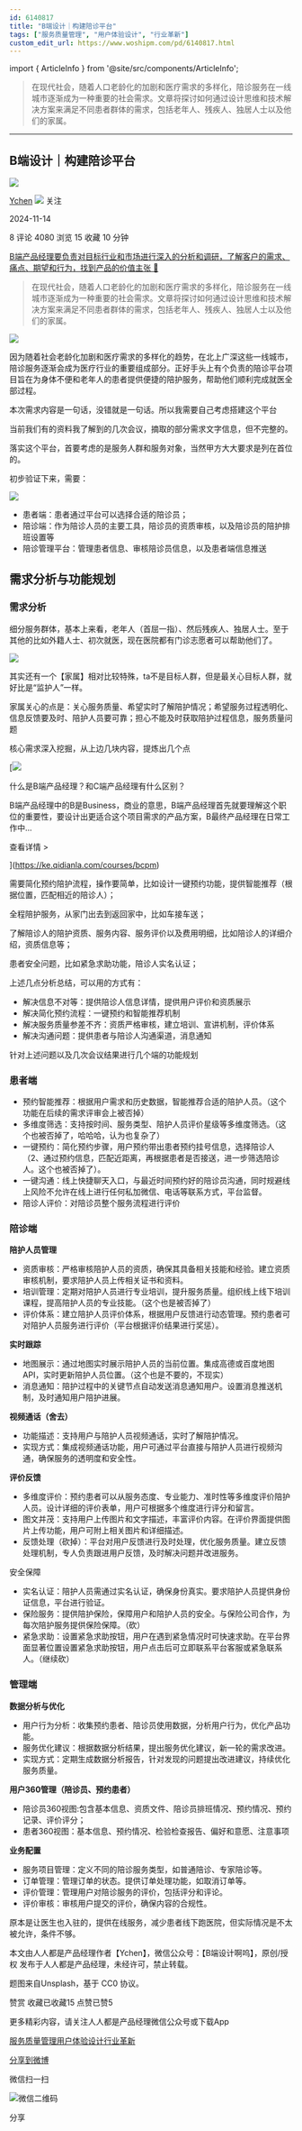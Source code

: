 ```yaml
---
id: 6140817
title: "B端设计｜构建陪诊平台"
tags: ["服务质量管理", "用户体验设计", "行业革新"]
custom_edit_url: https://www.woshipm.com/pd/6140817.html
---
```

import { ArticleInfo } from '@site/src/components/ArticleInfo';

<ArticleInfo
    author="Ychen"
    authorLink="https://www.woshipm.com/u/790981"
    published="2024-11-14"
    views={4080}
    comments={8}
    collects={15}
/>

> 在现代社会，随着人口老龄化的加剧和医疗需求的多样化，陪诊服务在一线城市逐渐成为一种重要的社会需求。文章将探讨如何通过设计思维和技术解决方案来满足不同患者群体的需求，包括老年人、残疾人、独居人士以及他们的家属。

---

## B端设计｜构建陪诊平台

[![](https://image.woshipm.com/wp-files/2021/01/eZkExhx23YsXXokALqSo.jpeg!/both/72x72)](https://www.woshipm.com/u/790981)

[Ychen](https://www.woshipm.com/u/790981) ![](https://static.woshipm.com/tag/1121_1@2x.png) 关注

2024-11-14

8 评论 4080 浏览 15 收藏 10 分钟

[B端产品经理要负责对目标行业和市场进行深入的分析和调研，了解客户的需求、痛点、期望和行为，找到产品的价值主张 🔗](https://ke.qidianla.com/courses/bcpm)

> 在现代社会，随着人口老龄化的加剧和医疗需求的多样化，陪诊服务在一线城市逐渐成为一种重要的社会需求。文章将探讨如何通过设计思维和技术解决方案来满足不同患者群体的需求，包括老年人、残疾人、独居人士以及他们的家属。

![](https://image.woshipm.com/2023/04/13/dc4c06bc-d9e1-11ed-889f-00163e0b5ff3.jpg)

因为随着社会老龄化加剧和医疗需求的多样化的趋势，在北上广深这些一线城市，陪诊服务逐渐会成为医疗行业的重要组成部分。正好手头上有个负责的陪诊平台项目旨在为身体不便和老年人的患者提供便捷的陪护服务，帮助他们顺利完成就医全部过程。

本次需求内容是一句话，没错就是一句话。所以我需要自己考虑搭建这个平台

当前我们有的资料我了解到的几次会议，摘取的部分需求文字信息，但不完整的。

落实这个平台，首要考虑的是服务人群和服务对象，当然甲方大大要求是列在首位的。

初步验证下来，需要：

![](https://image.woshipm.com/2024/11/13/70c22738-a1d5-11ef-8da6-00163e142b65.png)

*   患者端：患者通过平台可以选择合适的陪诊员；
*   陪诊端：作为陪诊人员的主要工具，陪诊员的资质审核，以及陪诊员的陪护排班设置等
*   陪诊管理平台：管理患者信息、审核陪诊员信息，以及患者端信息推送

## 需求分析与功能规划

### 需求分析

细分服务群体，基本上来看，老年人（首屈一指）、然后残疾人、独居人士。至于其他的比如外籍人士、初次就医，现在医院都有门诊志愿者可以帮助他们了。

![](https://image.woshipm.com/2024/11/14/35071a84-a255-11ef-8da6-00163e142b65.png)

其实还有一个【家属】相对比较特殊，ta不是目标人群，但是最关心目标人群，就好比是“监护人”一样。

家属关心的点是：关心服务质量、希望实时了解陪护情况；希望服务过程透明化、信息反馈要及时、陪护人员要可靠；担心不能及时获取陪护过程信息，服务质量问题

核心需求深入挖掘，从上边几块内容，提炼出几个点

[![](https://image.woshipm.com/2023/07/27/6f50fd24-2c7f-11ee-875d-00163e0b5ff3.png)

什么是B端产品经理？和C端产品经理有什么区别？

B端产品经理中的B是Business，商业的意思，B端产品经理首先就要理解这个职位的重要性，要设计出更适合这个项目需求的产品方案，B最终产品经理在日常工作中...

查看详情 >

](https://ke.qidianla.com/courses/bcpm)

需要简化预约陪护流程，操作要简单，比如设计一键预约功能，提供智能推荐（根据位置，匹配相近的陪诊人）；

全程陪护服务，从家门出去到返回家中，比如车接车送；

了解陪诊人的陪护资质、服务内容、服务评价以及费用明细，比如陪诊人的详细介绍，资质信息等；

患者安全问题，比如紧急求助功能，陪诊人实名认证；

上述几点分析总结，可以用的方式有：

*   解决信息不对等：提供陪诊人信息详情，提供用户评价和资质展示
*   解决简化预约流程：一键预约和智能推荐机制
*   解决服务质量参差不齐：资质严格审核，建立培训、宣讲机制，评价体系
*   解决沟通问题：提供患者与陪诊人沟通渠道，消息通知

针对上述问题以及几次会议结果进行几个端的功能规划

### 患者端

*   预约智能推荐：根据用户需求和历史数据，智能推荐合适的陪护人员。（这个功能在后续的需求评审会上被否掉）
*   多维度筛选：支持按时间、服务类型、陪护人员评价星级等多维度筛选。（这个也被否掉了，哈哈哈，认为也复杂了）
*   一键预约：简化预约步骤，用户预约带出患者预约挂号信息，选择陪诊人（2、通过预约信息，匹配近距离，再根据患者是否接送，进一步筛选陪诊人。这个也被否掉了）。
*   一键沟通：线上快捷聊天入口，与最近时间预约好的陪诊员沟通，同时规避线上风险不允许在线上进行任何私加微信、电话等联系方式，平台监督。
*   陪诊人评价：对陪诊员整个服务流程进行评价

### 陪诊端

**陪护人员管理**

*   资质审核：严格审核陪护人员的资质，确保其具备相关技能和经验。建立资质审核机制，要求陪护人员上传相关证书和资料。
*   培训管理：定期对陪护人员进行专业培训，提升服务质量。组织线上线下培训课程，提高陪护人员的专业技能。（这个也是被否掉了）
*   评价体系：建立陪护人员评价体系，根据用户反馈进行动态管理。预约患者可对陪护人员服务进行评价（平台根据评价结果进行奖惩）。

**实时跟踪**

*   地图展示：通过地图实时展示陪护人员的当前位置。集成高德或百度地图API，实时更新陪护人员位置。（这个也是不要的，不现实）
*   消息通知：陪护过程中的关键节点自动发送消息通知用户。设置消息推送机制，及时通知用户陪护进展。

**视频通话（舍去）**

*   功能描述：支持用户与陪护人员视频通话，实时了解陪护情况。
*   实现方式：集成视频通话功能，用户可通过平台直接与陪护人员进行视频沟通，确保服务的透明度和安全性。

**评价反馈**

*   多维度评价：预约患者可以从服务态度、专业能力、准时性等多维度评价陪护人员。设计详细的评价表单，用户可根据多个维度进行评分和留言。
*   图文并茂：支持用户上传图片和文字描述，丰富评价内容。在评价界面提供图片上传功能，用户可附上相关图片和详细描述。
*   反馈处理（砍掉）：平台对用户反馈进行及时处理，优化服务质量。建立反馈处理机制，专人负责跟进用户反馈，及时解决问题并改进服务。

安全保障

*   实名认证：陪护人员需通过实名认证，确保身份真实。要求陪护人员提供身份证信息，平台进行验证。
*   保险服务：提供陪护保险，保障用户和陪护人员的安全。与保险公司合作，为每次陪护服务提供保险保障。（砍）
*   紧急求助：设置紧急求助按钮，用户在遇到紧急情况时可快速求助。在平台界面显著位置设置紧急求助按钮，用户点击后可立即联系平台客服或紧急联系人。（继续砍）

### 管理端

**数据分析与优化**

*   用户行为分析：收集预约患者、陪诊员使用数据，分析用户行为，优化产品功能。
*   服务优化建议：根据数据分析结果，提出服务优化建议，新一轮的需求改进。
*   实现方式：定期生成数据分析报告，针对发现的问题提出改进建议，持续优化服务质量。

**用户360管理（陪诊员、预约患者）**

*   陪诊员360视图:包含基本信息、资质文件、陪诊员排班情况、预约情况、预约记录、评价评分；
*   患者360视图：基本信息、预约情况、检验检查报告、偏好和意愿、注意事项

**业务配置**

*   服务项目管理：定义不同的陪诊服务类型，如普通陪诊、专家陪诊等。
*   订单管理：管理订单的状态。提供订单处理功能，如取消订单等。
*   评价管理：管理用户对陪诊服务的评价，包括评分和评论。
*   评价审核：审核用户提交的评价，确保内容的合规性。

原本是让医生也入驻的，提供在线服务，减少患者线下跑医院，但实际情况是不太被允许，条件不够。

本文由人人都是产品经理作者【Ychen】，微信公众号：【B端设计啊呜】，原创/授权 发布于人人都是产品经理，未经许可，禁止转载。

题图来自Unsplash，基于 CC0 协议。

赞赏 收藏已收藏15 点赞已赞5

更多精彩内容，请关注人人都是产品经理微信公众号或下载App

[服务质量管理](https://www.woshipm.com/tag/%e6%9c%8d%e5%8a%a1%e8%b4%a8%e9%87%8f%e7%ae%a1%e7%90%86)[用户体验设计](https://www.woshipm.com/tag/%e7%94%a8%e6%88%b7%e4%bd%93%e9%aa%8c%e8%ae%be%e8%ae%a1)[行业革新](https://www.woshipm.com/tag/%e8%a1%8c%e4%b8%9a%e9%9d%a9%e6%96%b0)

[分享到微博](https://service.weibo.com/share/share.php?appkey=2775287854&title=B端设计｜构建陪诊平台&url=https://www.woshipm.com/pd/6140817.html&pic=https://image.woshipm.com/2023/04/13/dc4c06bc-d9e1-11ed-889f-00163e0b5ff3.jpg)

微信扫一扫

![微信二维码](https://api.pwmqr.com/qrcode/create/?url=https://www.woshipm.com/pd/6140817.html)

分享
